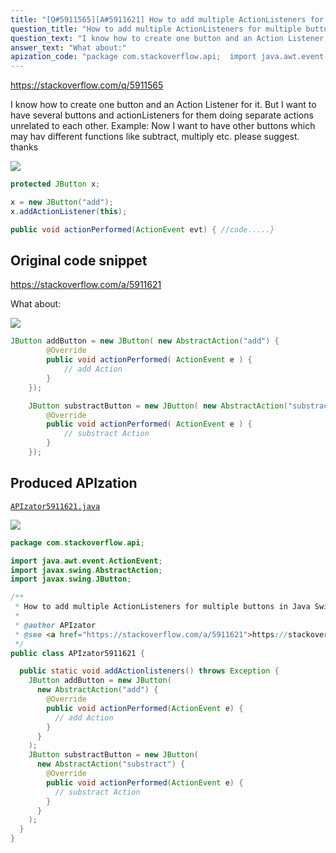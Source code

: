 ```yaml
---
title: "[Q#5911565][A#5911621] How to add multiple ActionListeners for multiple buttons in Java Swing"
question_title: "How to add multiple ActionListeners for multiple buttons in Java Swing"
question_text: "I know how to create one button and an Action Listener for it. But I want to have several buttons and actionListeners for them doing separate actions unrelated to each other. Example: Now I want to have other buttons which may hav different functions like subtract, multiply etc. please suggest. thanks"
answer_text: "What about:"
apization_code: "package com.stackoverflow.api;  import java.awt.event.ActionEvent; import javax.swing.AbstractAction; import javax.swing.JButton;  /**  * How to add multiple ActionListeners for multiple buttons in Java Swing  *  * @author APIzator  * @see <a href=\"https://stackoverflow.com/a/5911621\">https://stackoverflow.com/a/5911621</a>  */ public class APIzator5911621 {    public static void addActionlisteners() throws Exception {     JButton addButton = new JButton(       new AbstractAction(\"add\") {         @Override         public void actionPerformed(ActionEvent e) {           // add Action         }       }     );     JButton substractButton = new JButton(       new AbstractAction(\"substract\") {         @Override         public void actionPerformed(ActionEvent e) {           // substract Action         }       }     );   } }"
---
```


https://stackoverflow.com/q/5911565

I know how to create one button and an Action Listener for it. But I want to have several buttons and actionListeners for them doing separate actions unrelated to each other.
Example:
Now I want to have other buttons which may hav different functions like subtract, multiply etc.
please suggest. thanks


<div class="code-logo"><img src="/stackoverflow.png" /></div>

```java
protected JButton x;

x = new JButton("add");
x.addActionListener(this);

public void actionPerformed(ActionEvent evt) { //code.....}
```


## Original code snippet

https://stackoverflow.com/a/5911621

What about:

<div class="code-logo"><img src="/stackoverflow.png" /></div>

```java
JButton addButton = new JButton( new AbstractAction("add") {
        @Override
        public void actionPerformed( ActionEvent e ) {
            // add Action
        }
    });

    JButton substractButton = new JButton( new AbstractAction("substract") { 
        @Override
        public void actionPerformed( ActionEvent e ) {
            // substract Action
        }
    });
```

## Produced APIzation

[`APIzator5911621.java`](https://github.com/blind-papers/apization-temp-data/raw/main/search/APIzator5911621.java)

<div class="code-logo"><img src="/apizator.png" /></div>

```java
package com.stackoverflow.api;

import java.awt.event.ActionEvent;
import javax.swing.AbstractAction;
import javax.swing.JButton;

/**
 * How to add multiple ActionListeners for multiple buttons in Java Swing
 *
 * @author APIzator
 * @see <a href="https://stackoverflow.com/a/5911621">https://stackoverflow.com/a/5911621</a>
 */
public class APIzator5911621 {

  public static void addActionlisteners() throws Exception {
    JButton addButton = new JButton(
      new AbstractAction("add") {
        @Override
        public void actionPerformed(ActionEvent e) {
          // add Action
        }
      }
    );
    JButton substractButton = new JButton(
      new AbstractAction("substract") {
        @Override
        public void actionPerformed(ActionEvent e) {
          // substract Action
        }
      }
    );
  }
}

```